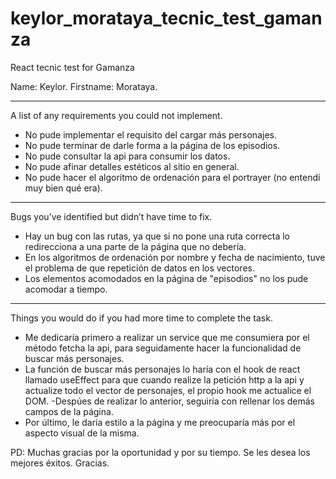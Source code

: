 # keylor_morataya_tecnic_test_gamanza
React tecnic test for Gamanza


Name: Keylor.
Firstname: Morataya.

**************************************************

A list of any requirements you could not implement.
- No pude implementar el requisito del cargar más personajes.
- No pude terminar de darle forma a la página de los episodios.
- No pude consultar la api para consumir los datos.
- No pude afinar detalles estéticos al sitio en general.
- No pude hacer el algoritmo de ordenación para el portrayer (no entendí muy bien qué era).

**************************************************

Bugs you’ve identified but didn’t have time to fix.
- Hay un bug con las rutas, ya que si no pone una ruta correcta lo redirecciona a una parte de la página que no debería.
- En los algoritmos de ordenación por nombre y fecha de nacimiento, tuve el problema de que repetición de datos en los vectores.
- Los elementos acomodados en la página de "episodios" no los pude acomodar a tiempo.

**************************************************

Things you would do if you had more time to complete the task.
- Me dedicaría primero a realizar un service que me consumiera por el método fetcha la api, para seguidamente hacer la funcionalidad de buscar
  más personajes.
- La función de buscar más personajes lo haría con el hook de react llamado useEffect para que cuando realize la petición http a la api y actualize todo el
  vector de personajes, el propio hook me actualice el DOM.
-Despúes de realizar lo anterior, seguiría con rellenar los demás campos de la página.
- Por último, le daría estilo a la página y me preocuparía más por el aspecto visual de la misma.

PD: Muchas gracias por la oportunidad y por su tiempo. Se les desea los mejores éxitos. Gracias.
